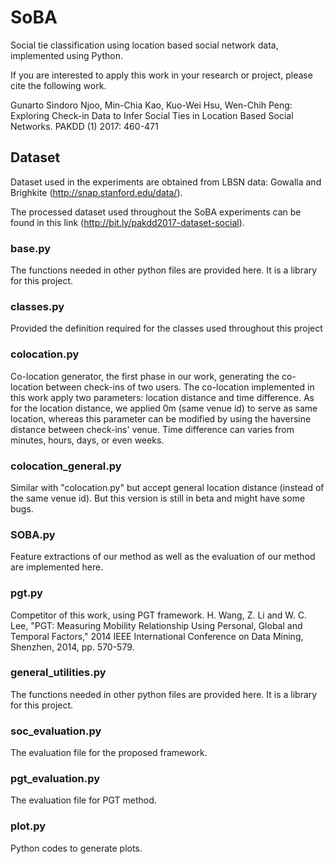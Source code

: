 # SoBA
Social tie classification using location based social network data, implemented using Python.

If you are interested to apply this work in your research or project, please cite the following work.

Gunarto Sindoro Njoo, Min-Chia Kao, Kuo-Wei Hsu, Wen-Chih Peng: Exploring Check-in Data to Infer Social Ties in Location Based Social Networks. PAKDD (1) 2017: 460-471

## Dataset
Dataset used in the experiments are obtained from LBSN data: Gowalla and Brighkite (http://snap.stanford.edu/data/).

The processed dataset used throughout the SoBA experiments can be found in this link (http://bit.ly/pakdd2017-dataset-social).

### base.py
The functions needed in other python files are provided here. It is a library for this project.

### classes.py
Provided the definition required for the classes used throughout this project

### colocation.py
Co-location generator, the first phase in our work, generating the co-location between check-ins of two users. The co-location implemented in this work apply two parameters: location distance and time difference. As for the location distance, we applied 0m (same venue id) to serve as same location, whereas this parameter can be modified by using the haversine distance between check-ins' venue. Time difference can varies from minutes, hours, days, or even weeks.

### colocation_general.py
Similar with "colocation.py" but accept general location distance (instead of the same venue id). But this version is still in beta and might have some bugs.

### SOBA.py
Feature extractions of our method as well as the evaluation of our method are implemented here. 

### pgt.py
Competitor of this work, using PGT framework. H. Wang, Z. Li and W. C. Lee, "PGT: Measuring Mobility Relationship Using Personal, Global and Temporal Factors," 2014 IEEE International Conference on Data Mining, Shenzhen, 2014, pp. 570-579.

### general_utilities.py
The functions needed in other python files are provided here. It is a library for this project.

### soc_evaluation.py
The evaluation file for the proposed framework.

### pgt_evaluation.py
The evaluation file for PGT method.

### plot.py
Python codes to generate plots.
